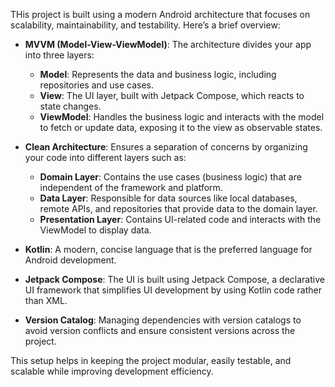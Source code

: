 THis project is built using a modern Android architecture that focuses on scalability, maintainability, and testability. Here’s a brief overview:

- **MVVM (Model-View-ViewModel)**: The architecture divides your app into three layers:
  - **Model**: Represents the data and business logic, including repositories and use cases.
  - **View**: The UI layer, built with Jetpack Compose, which reacts to state changes.
  - **ViewModel**: Handles the business logic and interacts with the model to fetch or update data, exposing it to the view as observable states.

- **Clean Architecture**: Ensures a separation of concerns by organizing your code into different layers such as:
  - **Domain Layer**: Contains the use cases (business logic) that are independent of the framework and platform.
  - **Data Layer**: Responsible for data sources like local databases, remote APIs, and repositories that provide data to the domain layer.
  - **Presentation Layer**: Contains UI-related code and interacts with the ViewModel to display data.

- **Kotlin**: A modern, concise language that is the preferred language for Android development.

- **Jetpack Compose**: The UI is built using Jetpack Compose, a declarative UI framework that simplifies UI development by using Kotlin code rather than XML.

- **Version Catalog**: Managing dependencies with version catalogs to avoid version conflicts and ensure consistent versions across the project.

This setup helps in keeping the project modular, easily testable, and scalable while improving development efficiency.
